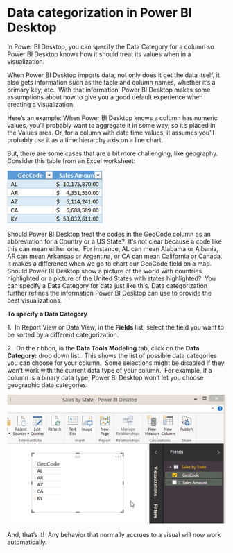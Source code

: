 ﻿<properties 
   pageTitle="Data categorization in Power BI Desktop"
   description="Data categorization in Power BI Desktop"
   services="powerbi" 
   documentationCenter="" 
   authors="davidiseminger" 
   manager="mblythe" 
   editor=""
   tags=""/>
 
<tags
   ms.service="powerbi"
   ms.devlang="NA"
   ms.topic="article"
   ms.tgt_pltfrm="NA"
   ms.workload="powerbi"
   ms.date="10/15/2015"
   ms.author="davidi"/>

# Data categorization in Power BI Desktop  

In Power BI Desktop, you can specify the Data Category for a column so Power BI Desktop knows how it should treat its values when in a visualization.

When Power BI Desktop imports data, not only does it get the data itself, it also gets information such as the table and column names, whether it’s a primary key, etc.  With that information, Power BI Desktop makes some assumptions about how to give you a good default experience when creating a visualization.  

Here’s an example: When Power BI Desktop knows a column has numeric values, you’ll probably want to aggregate it in some way, so it’s placed in the Values area. Or, for a column with date time values, it assumes you’ll probably use it as a time hierarchy axis on a line chart.

But, there are some cases that are a bit more challenging, like geography. Consider this table from an Excel worksheet:

![](media/powerbi-desktop-data-categorization/DataCategorizationTable.png)

Should Power BI Desktop treat the codes in the GeoCode column as an abbreviation for a Country or a US State?  It’s not clear because a code like this can mean either one.  For instance, AL can mean Alabama or Albania, AR can mean Arkansas or Argentina, or CA can mean California or Canada. It makes a difference when we go to chart our GeoCode field on a map.  Should Power BI Desktop show a picture of the world with countries highlighted or a picture of the United States with states highlighted?  You can specify a Data Category for data just like this. Data categorization further refines the information Power BI Desktop can use to provide the best visualizations.  

**To specify a Data Category**

1.  In Report View or Data View, in the **Fields** list, select the field you want to be sorted by a different categorization.

2.  On the ribbon, in the **Data Tools Modeling** tab, click on the **Data Category:** drop down list.  This shows the list of possible data categories you can choose for your column.  Some selections might be disabled if they won’t work with the current data type of your column.  For example, if a column is a binary data type, Power BI Desktop won’t let you choose geographic data categories.  

![](media/powerbi-desktop-data-categorization/DataCategorization.gif)

And, that’s it!  Any behavior that normally accrues to a visual will now work automatically.  